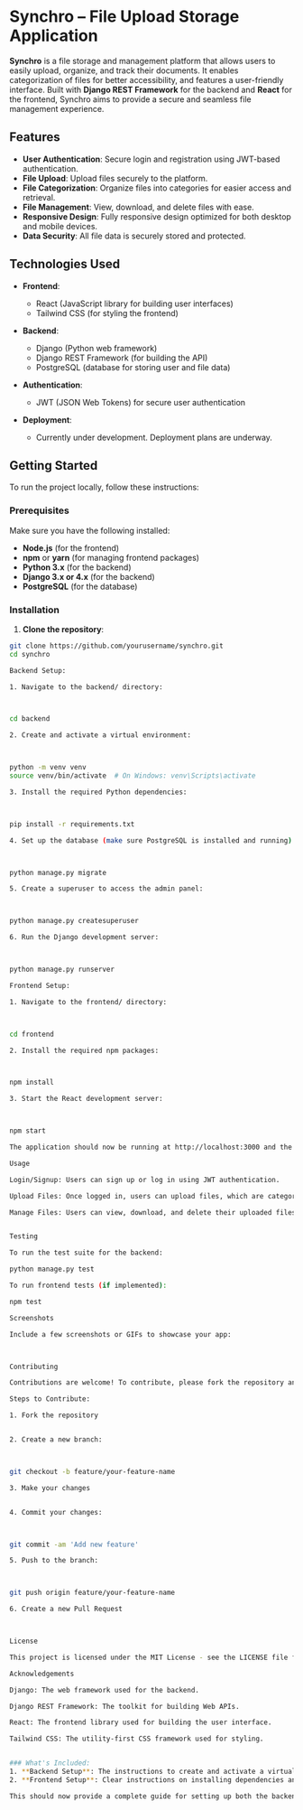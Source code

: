 # Synchro – File Upload Storage Application

**Synchro** is a file storage and management platform that allows users to easily upload, organize, and track their documents. It enables categorization of files for better accessibility, and features a user-friendly interface. Built with **Django REST Framework** for the backend and **React** for the frontend, Synchro aims to provide a secure and seamless file management experience.

## Features

- **User Authentication**: Secure login and registration using JWT-based authentication.
- **File Upload**: Upload files securely to the platform.
- **File Categorization**: Organize files into categories for easier access and retrieval.
- **File Management**: View, download, and delete files with ease.
- **Responsive Design**: Fully responsive design optimized for both desktop and mobile devices.
- **Data Security**: All file data is securely stored and protected.

## Technologies Used

- **Frontend**:
  - React (JavaScript library for building user interfaces)
  - Tailwind CSS (for styling the frontend)

- **Backend**:
  - Django (Python web framework)
  - Django REST Framework (for building the API)
  - PostgreSQL (database for storing user and file data)

- **Authentication**:
  - JWT (JSON Web Tokens) for secure user authentication

- **Deployment**:
  - Currently under development. Deployment plans are underway.

## Getting Started

To run the project locally, follow these instructions:

### Prerequisites

Make sure you have the following installed:

- **Node.js** (for the frontend)
- **npm** or **yarn** (for managing frontend packages)
- **Python 3.x** (for the backend)
- **Django 3.x or 4.x** (for the backend)
- **PostgreSQL** (for the database)

### Installation

1. **Clone the repository**:

```bash
git clone https://github.com/yourusername/synchro.git
cd synchro

Backend Setup:

1. Navigate to the backend/ directory:



cd backend

2. Create and activate a virtual environment:



python -m venv venv
source venv/bin/activate  # On Windows: venv\Scripts\activate

3. Install the required Python dependencies:



pip install -r requirements.txt

4. Set up the database (make sure PostgreSQL is installed and running):



python manage.py migrate

5. Create a superuser to access the admin panel:



python manage.py createsuperuser

6. Run the Django development server:



python manage.py runserver

Frontend Setup:

1. Navigate to the frontend/ directory:



cd frontend

2. Install the required npm packages:



npm install

3. Start the React development server:



npm start

The application should now be running at http://localhost:3000 and the API at http://localhost:8000.

Usage

Login/Signup: Users can sign up or log in using JWT authentication.

Upload Files: Once logged in, users can upload files, which are categorized based on their selection.

Manage Files: Users can view, download, and delete their uploaded files.


Testing

To run the test suite for the backend:

python manage.py test

To run frontend tests (if implemented):

npm test

Screenshots

Include a few screenshots or GIFs to showcase your app:



Contributing

Contributions are welcome! To contribute, please fork the repository and create a pull request. Ensure your code follows the existing code style and that you have tested your changes before submitting.

Steps to Contribute:

1. Fork the repository


2. Create a new branch:



git checkout -b feature/your-feature-name

3. Make your changes


4. Commit your changes:



git commit -am 'Add new feature'

5. Push to the branch:



git push origin feature/your-feature-name

6. Create a new Pull Request



License

This project is licensed under the MIT License - see the LICENSE file for details.

Acknowledgements

Django: The web framework used for the backend.

Django REST Framework: The toolkit for building Web APIs.

React: The frontend library used for building the user interface.

Tailwind CSS: The utility-first CSS framework used for styling.


### What's Included:
1. **Backend Setup**: The instructions to create and activate a virtual environment, install dependencies, set up the database, create a superuser, and run the Django server.
2. **Frontend Setup**: Clear instructions on installing dependencies and starting the React development server.

This should now provide a complete guide for setting up both the backend and frontend environments for the project.

